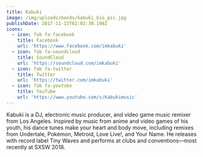 ```yaml
---
title: Kabuki
image: /img/uploads/bands/kabuki_bio_pic.jpg
publishDate: 2017-11-15T02:02:30.198Z
icons:
  - icon: fab fa-facebook
    title: Facebook
    url: 'https://www.facebook.com/imkabuki'
  - icon: fab fa-soundcloud
    title: SoundCloud
    url: 'https://soundcloud.com/imkabuki'
  - icon: fab fa-twitter
    title: Twitter
    url: 'https://twitter.com/imkabuki'
  - icon: fab fa-youtube
    title: YouTube
    url: 'https://www.youtube.com/c/Kabukimusic'
---
```

Kabuki is a DJ, electronic music producer, and video game music remixer from Los Angeles. Inspired by music from anime and video games of his youth, his dance tunes make your heart and body move, including remixes from Undertale, Pokémon, Metroid, Love Live!, and Your Name. He releases with record label Tiny Waves and performs at clubs and conventions—most recently at SXSW 2018.
